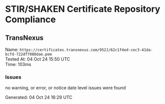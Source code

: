 # STIR/SHAKEN Certificate Repository Compliance

## TransNexus

Name: `https://certificates.transnexus.com/952J/62c1f4ed-cec3-41da-bcfd-722df7088dae.pem`\
Tested At: 04 Oct 24 15:50 UTC\
Time: 103ms

### Issues

no warning, or error, or notice date level issues were found

Generated: 04 Oct 24 16:29 UTC